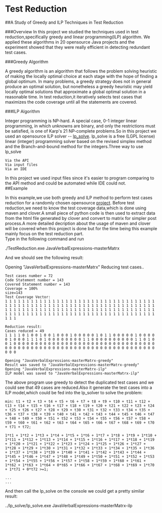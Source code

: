 # Test Reduction
##A Study of Greedy and ILP Techniques in Test Reduction

###Overview
In this project we studied the techniques used in test reduction,specifically greedy and linear programming(ILP) algorithm. We applied these algorithms in 20 opensource Java projects and the experiment showed that they were really efficient in detecting redundant test cases. 
 
###Greedy Algorithm

A greedy algorithm is an algorithm that follows the problem solving heuristic of making the locally optimal choice at each stage with the hope of finding a global optimum. In many problems, a greedy strategy does not in general produce an optimal solution, but nonetheless a greedy heuristic may yield locally optimal solutions that approximate a global optimal solution in a reasonable time. In test reduction,it iteratively selects test cases that maximizes the code coverage until all the statements are covered.  
  
  
###ILP Algorithm

Integer programming is NP-hard. A special case, 0-1 integer linear programming, in which unknowns are binary, and only the restrictions must be satisfied, is one of Karp's 21 NP-complete problems.So in this project we used an opensource ILP solver -- [lp_solve](http://lpsolve.sourceforge.net/5.5/). lp_solve is a free (LGPL license) linear (integer) programming solver based on the revised simplex method and the Branch-and-bound method for the integers.Three way to use lp_solve

  	Via the API
  	Via input files
  	Via an IDE
  	
In this project we used input files since it's easier to program comparing to the API method and could be automated while IDE could not.  
##Example

In this example,we use both greedy and ILP method to perform test cases reduction for a randomly chosen opensource [project](https://github.com/VerbalExpressions/JavaVerbalExpressions). Before test reduction,we need to know the test coverage data,which is done using maven and clover.A small piece of python code is then used to extract data from the html file generated by clover and convert to matrix for simpler post process.A more detailed decription about the usage of maven and clover will be covered when this project is done but for the time being this example mainly focus on the test reduction part.  
Type in the following command and run  

  ./TestReduction.exe JavaVerbalExpressions-masterMatrx

And we should see the following result:  

Opening "JavaVerbalExpressions-masterMatrx"
	Reducing test cases..

	Test cases number = 72
	Code Statement number = 143
	Covered Statement number = 143
	Coverage = 100%
	size=143
	Test Coverage Vector:
	1 1 1 1 1 1 1 1 1 1 1 1 1 1 1 1 1 1 1 1 1 1 1 1 1 1 1 1 1 1 1 1 1 1 1 1 1 1 1 1 1 1 1 1 1 1 1 1 1 1 1 1 1 1 1 1 1 1 1 1 1 1 1 1 1 1 1 1 1 1 1 1 1 1 1 1 1 1 1 1 1 1 1 1 1 1 1 1 1 1 1 1 1 1 1 1 1 1 1 1 1 1 1 1 1 1 1 1 1 1 1 1 1 1 1 1 1 1 1 1 1 1 1 1 1 1 1 1 1 1 1 1 1 1 1 1 1 1 1 1 1 1 1

	Reduction result:
	Cases reduced = 49
	1 1 1 1 0 1 0 0 1 0 0 1 0 0 0 1 0 0 0 0 0 1 0 1 1 0 0 0 0 0 1 0 0 0 0 0 1 0 0 0 1 1 1 0 1 0 0 0 0 0 0 0 0 1 1 0 0 0 0 0 0 0 0 0 0 1 1 0 1 0 0 1 0 0 0 0 0 0 0 0 0 0 0 0 0 0 0 0 0 0 0 0 0 0 0 0 0 0 0 0 0 0 0 0 0 0 0 0 0 0 0 0 0 0 0 0 0 0 0 0 0 0 0 0 0 0 0 0 0 0 0 0 0 0 0 0 0 0 0 0 0 0 0

	Opening "JavaVerbalExpressions-masterMatrx-greedy"
	Result was saved to "JavaVerbalExpressions-masterMatrx-greedy"
	Opening "JavaVerbalExpressions-masterMatrx-ilp"
	ILP model was saved to "JavaVerbalExpressions-masterMatrx-ilp"
	
The above program use greedy to detect the duplicated test cases and we could see that 49 cases are reduced.Also it generate the test cases into a ILP model,which could be fed into the lp_solver to solve the problem:  

	min: t1 + t2 + t3 + t4 + t5 + t6 + t7 + t8 + t9 + t10 + t11 + t12 + t13 + t14 + t15 + t16 + t17 + t18 + t19 + t20 + t21 + t22 + t23 + t24 + t25 + t26 + t27 + t28 + t29 + t30 + t31 + t32 + t33 + t34 + t35 + t36 + t37 + t38 + t39 + t40 + t41 + t42 + t43 + t44 + t45 + t46 + t47 + t48 + t49 + t50 + t51 + t52 + t53 + t54 + t55 + t56 + t57 + t58 + t59 + t60 + t61 + t62 + t63 + t64 + t65 + t66 + t67 + t68 + t69 + t70 + t71 + t72;

	1*t1 + 1*t2 + 1*t3 + 1*t4 + 1*t5 + 1*t6 + 1*t7 + 1*t8 + 1*t9 + 1*t10 + 1*t11 + 1*t12 + 1*t13 + 1*t14 + 1*t15 + 1*t16 + 1*t17 + 1*t18 + 1*t19 + 1*t20 + 1*t21 + 1*t22 + 1*t23 + 1*t24 + 1*t25 + 1*t26 + 1*t27 + 1*t28 + 1*t29 + 1*t30 + 1*t31 + 1*t32 + 1*t33 + 1*t34 + 1*t35 + 1*t36 + 1*t37 + 1*t38 + 1*t39 + 1*t40 + 1*t41 + 1*t42 + 1*t43 + 1*t44 + 1*t45 + 1*t46 + 1*t47 + 1*t48 + 1*t49 + 1*t50 + 1*t51 + 1*t52 + 1*t53 + 1*t54 + 1*t55 + 1*t56 + 1*t57 + 1*t58 + 1*t59 + 1*t60 + 1*t61 + 1*t62 + 1*t63 + 1*t64 + 0*t65 + 1*t66 + 1*t67 + 1*t68 + 1*t69 + 1*t70 + 1*t71 + 0*t72 >=1;

	...
	...
	
And then call the lp_solve on the console we could get a pretty similar result:  

  ../lp_solve/lp_solve.exe JavaVerbalExpressions-masterMatrx-ilp

